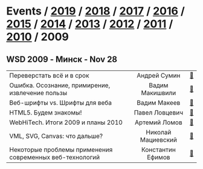 # Events / [2019](&#x2F;2019.md) / [2018](&#x2F;2018.md) / [2017](&#x2F;2017.md) / [2016](&#x2F;2016.md) / [2015](&#x2F;2015.md) / [2014](&#x2F;2014.md) / [2013](&#x2F;2013.md) / [2012](&#x2F;2012.md) / [2011](&#x2F;2011.md) / [2010](&#x2F;2010.md) / 2009 

## WSD 2009 - Минск - Nov 28 
| | | |
| --- | :---: | --- |
| Переверстать всё и в срок  | Андрей Сумин | [:notebook:](https://wsd.events/2009/11/28/pres/recode.pdf)   |
| Ошибка. Осознание, примирение, извлечение пользы  | Вадим Макишвили | [:notebook:](https://wsd.events/2009/11/28/pres/mistake.pdf)   |
| Веб-шрифты vs. Шрифты для веба  | Вадим Макеев | [:notebook:](https://wsd.events/2009/11/28/pres/web-fonts/)   |
| HTML5. Будем знакомы!  | Павел Ловцевич | [:notebook:](https://wsd.events/2009/11/28/pres/html5.pdf)   |
| WebHiTech. Итоги 2009 и планы 2010  | Артемий Ломов | [:notebook:](https://wsd.events/2009/11/28/pres/webhitech.pdf)   |
| VML, SVG, Canvas: что дальше?  | Николай Мациевский | [:notebook:](https://wsd.events/2009/11/28/pres/vml-svg-canvas.pdf)   |
| Некоторые проблемы применения современных веб-технологий  | Константин Ефимов | [:notebook:](https://wsd.events/2009/11/28/pres/certain-troubles.pdf)   |
